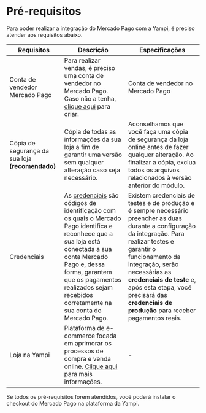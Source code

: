 # Pré-requisitos

Para poder realizar a integração do Mercado Pago com a Yampi, é preciso atender aos requisitos abaixo.

| Requisitos | Descrição | Especificações | 
|---|---|---|
| Conta de vendedor Mercado Pago | Para realizar vendas, é preciso uma conta de vendedor no Mercado Pago. Caso não a tenha, [clique aqui](https://www.mercadopago[FAKER][URL][DOMAIN]/hub/registration/landing) para criar.| Conta de vendedor no Mercado Pago |
| Cópia de segurança da sua loja **(recomendado)** | Cópia de todas as informações da sua loja a fim de garantir uma versão sem qualquer alteração caso seja necessário. | Aconselhamos que você faça uma cópia de segurança da loja online antes de fazer qualquer alteração. Ao finalizar a cópia, exclua todos os arquivos relacionados à versão anterior do módulo. |
| Credenciais | As [credenciais](/developers/pt/guides/additional-content/credentials/credentials) são códigos de identificação com os quais o Mercado Pago identifica e reconhece que a sua loja está conectada a sua conta Mercado Pago e, dessa forma, garantem que os pagamentos realizados sejam recebidos corretamente na sua conta do Mercado Pago. | Existem credenciais de testes e de produção e é sempre necessário preencher as duas durante a configuração da integração. Para realizar testes e garantir o funcionamento da integração, serão necessárias as **credenciais de teste** e, após esta etapa, você precisará das **credenciais de produção** para receber pagamentos reais. |
| Loja na Yampi | Plataforma de e-commerce focada em aprimorar os processos de compra e venda online. [Clique aqui](https://www.yampi.com.br/) para mais informações. | - |

Se todos os pré-requisitos forem atendidos, você poderá instalar o checkout do Mercado Pago na plataforma da Yampi.